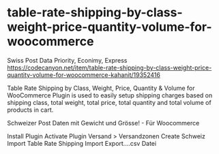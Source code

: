 # table-rate-shipping-by-class-weight-price-quantity-volume-for-woocommerce
Swiss Post  Data Priority, Econimy, Express
https://codecanyon.net/item/table-rate-shipping-by-class-weight-price-quantity-volume-for-woocommerce-kahanit/19352416

Table Rate Shipping by Class, Weight, Price, Quantity & Volume for WooCommerce Plugin is used to easily setup shipping charges based on shipping class, total weight, total price, total quantity and total volume of products in cart.

Schweizer Post Daten mit Gewicht und Grösse! - Für Woocommerce

Install Plugin
Activate Plugin
Versand > Versandzonen
Create Schweiz
Import Table Rate Shipping 
Import Export....csv Datei

